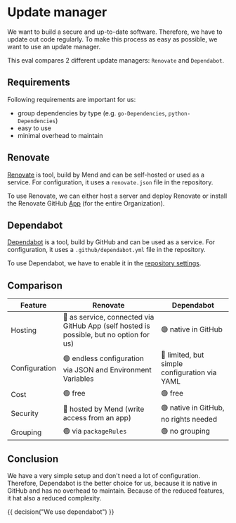 # Update manager

We want to build a secure and up-to-date software. Therefore, we have to update
out code regularly. To make this process as easy as possible, we want to use an
update manager.

This eval compares 2 different update managers: `Renovate` and `Dependabot`.

## Requirements

Following requirements are important for us:

- group dependencies by type (e.g. `go-Dependencies`, `python-Dependencies`)
- easy to use
- minimal overhead to maintain

## Renovate

[Renovate](https://docs.renovatebot.com/) is tool, build by Mend and can be
self-hosted or used as a service. For configuration, it uses a `renovate.json`
file in the repository.

To use Renovate, we can either host a server and deploy Renovate or
install the Renovate GitHub [App](https://github.com/apps/renovate)
(for the entire Organization).

## Dependabot

[Dependabot](https://github.com/dependabot) is a tool, build by GitHub and can
be used as a service. For configuration, it uses a `.github/dependabot.yml` file
in the repository.

To use Dependabot, we have to enable it in the
[repository settings](https://docs.github.com/de/code-security/getting-started/dependabot-quickstart-guide).

## Comparison

<!-- markdownlint-disable MD013 -->
| Feature       | Renovate                                                                                          | Dependabot                                          |
|---------------|---------------------------------------------------------------------------------------------------|-----------------------------------------------------|
| Hosting       | :red_circle: as service, connected via GitHub App (self hosted is possible, but no option for us) | :green_circle: native in GitHub                     |
| Configuration | :green_circle: endless configuration via JSON and Environment Variables                           | :orange: limited, but simple configuration via YAML |
| Cost          | :green_circle: free                                                                               | :green_circle: free                                 |
| Security      | :red_circle: hosted by Mend (write access from an app)                                            | :green_circle: native in GitHub, no rights needed   |
| Grouping      | :green_circle: via `packageRules`                                                                 | :green_circle: no grouping                          |
<!-- markdownlint-enable MD013 -->

## Conclusion

We have a very simple setup and don't need a lot of configuration. Therefore,
Dependabot is the better choice for us, because it is native in GitHub and has
no overhead to maintain. Because of the reduced features, it hat also a
reduced complexity.

{{ decision("We use dependabot") }}
